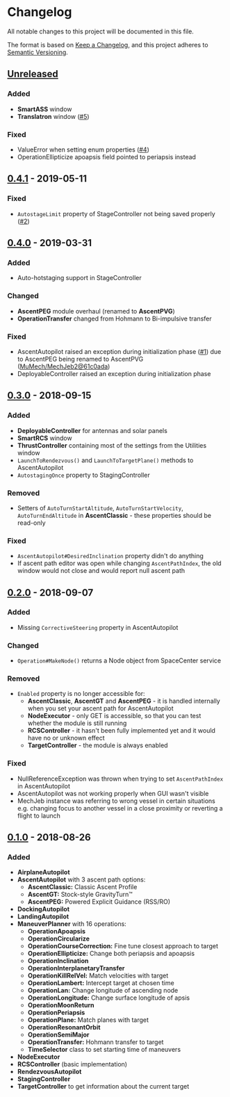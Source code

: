 # Changelog
All notable changes to this project will be documented in this file.

The format is based on [Keep a Changelog](https://keepachangelog.com/en/1.0.0/), and this project adheres to
[Semantic Versioning](https://semver.org/spec/v2.0.0.html).

## [Unreleased]
### Added
- **SmartASS** window
- **Translatron** window ([#5](https://github.com/Genhis/KRPC.MechJeb/pull/5))
### Fixed
- ValueError when setting enum properties
([#4](https://github.com/Genhis/KRPC.MechJeb/pull/4))
- OperationEllipticize apoapsis field pointed to periapsis instead

## [0.4.1] - 2019-05-11
### Fixed
- `AutostageLimit` property of StageController not being saved properly
([#2](https://github.com/Genhis/KRPC.MechJeb/issues/2))

## [0.4.0] - 2019-03-31
### Added
- Auto-hotstaging support in StageController
### Changed
- **AscentPEG** module overhaul (renamed to **AscentPVG**)
- **OperationTransfer** changed from Hohmann to Bi-impulsive transfer
### Fixed
- AscentAutopilot raised an exception during initialization phase ([#1](https://github.com/Genhis/KRPC.MechJeb/issues/1))
due to AscentPEG being renamed to AscentPVG
([MuMech/MechJeb2@61c0ada](https://github.com/MuMech/MechJeb2/commit/61c0adae6bea4f2f4e9b02b86534d4f1993b9e8))
- DeployableController raised an exception during initialization phase

## [0.3.0] - 2018-09-15
### Added
- **DeployableController** for antennas and solar panels
- **SmartRCS** window
- **ThrustController** containing most of the settings from the Utilities window
- `LaunchToRendezvous()` and `LaunchToTargetPlane()` methods to AscentAutopilot
- `AutostagingOnce` property to StagingController
### Removed
- Setters of `AutoTurnStartAltitude`, `AutoTurnStartVelocity`, `AutoTurnEndAltitude` in **AscentClassic** - these
properties should be read-only
### Fixed
- `AscentAutopilot#DesiredInclination` property didn't do anything
- If ascent path editor was open while changing `AscentPathIndex`, the old window would not close and would report null
ascent path

## [0.2.0] - 2018-09-07
### Added
- Missing `CorrectiveSteering` property in AscentAutopilot
### Changed
- `Operation#MakeNode()` returns a Node object from SpaceCenter service
### Removed
- `Enabled` property is no longer accessible for:
  - **AscentClassic**, **AscentGT** and **AscentPEG** - it is handled internally when you set your ascent path for
  AscentAutopilot
  - **NodeExecutor** - only GET is accessible, so that you can test whether the module is still running
  - **RCSController** - it hasn't been fully implemented yet and it would have no or unknown effect
  - **TargetController** - the module is always enabled
### Fixed
- NullReferenceException was thrown when trying to set `AscentPathIndex` in AscentAutopilot
- AscentAutopilot was not working properly when GUI wasn't visible
- MechJeb instance was referring to wrong vessel in certain situations e.g. changing focus to another vessel in a close
proximity or reverting a flight to launch

## [0.1.0] - 2018-08-26
### Added
- **AirplaneAutopilot**
- **AscentAutopilot** with 3 ascent path options:
  - **AscentClassic:** Classic Ascent Profile
  - **AscentGT:** Stock-style GravityTurn™
  - **AscentPEG:** Powered Explicit Guidance (RSS/RO)
- **DockingAutopilot**
- **LandingAutopilot**
- **ManeuverPlanner** with 16 operations:
  - **OperationApoapsis**
  - **OperationCircularize**
  - **OperationCourseCorrection:** Fine tune closest approach to target
  - **OperationEllipticize:** Change both periapsis and apoapsis
  - **OperationInclination**
  - **OperationInterplanetaryTransfer**
  - **OperationKillRelVel:** Match velocities with target
  - **OperationLambert:** Intercept target at chosen time
  - **OperationLan:** Change longitude of ascending node
  - **OperationLongitude:** Change surface longitude of apsis
  - **OperationMoonReturn**
  - **OperationPeriapsis**
  - **OperationPlane:** Match planes with target
  - **OperationResonantOrbit**
  - **OperationSemiMajor**
  - **OperationTransfer:** Hohmann transfer to target
  - **TimeSelector** class to set starting time of maneuvers
- **NodeExecutor**
- **RCSController** (basic implementation)
- **RendezvousAutopilot**
- **StagingController**
- **TargetController** to get information about the current target

[Unreleased]: https://github.com/Genhis/KRPC.MechJeb/compare/v0.4.1...HEAD
[0.4.1]: https://github.com/Genhis/KRPC.MechJeb/compare/v0.4.0...v0.4.1
[0.4.0]: https://github.com/Genhis/KRPC.MechJeb/compare/v0.3.0...v0.4.0
[0.3.0]: https://github.com/Genhis/KRPC.MechJeb/compare/v0.2.0...v0.3.0
[0.2.0]: https://github.com/Genhis/KRPC.MechJeb/compare/v0.1.0...v0.2.0
[0.1.0]: https://github.com/Genhis/KRPC.MechJeb/commit/6fafaaa41df39a60933d75cfd9c765c5aa8691f7
